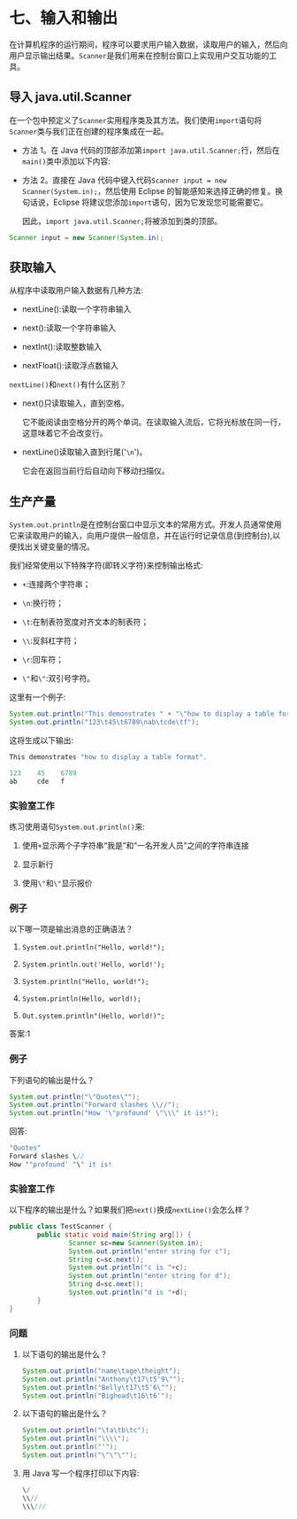 # 七、输入和输出

在计算机程序的运行期间，程序可以要求用户输入数据，读取用户的输入，然后向用户显示输出结果。`Scanner`是我们用来在控制台窗口上实现用户交互功能的工具。

## 导入 java.util.Scanner

在一个包中预定义了`Scanner`实用程序类及其方法。我们使用`import`语句将`Scanner`类与我们正在创建的程序集成在一起。

*   方法 1。在 Java 代码的顶部添加第`import java.util.Scanner;`行，然后在`main()`类中添加以下内容:

*   方法 2。直接在 Java 代码中键入代码`Scanner input = new Scanner(System.in);`，然后使用 Eclipse 的智能感知来选择正确的修复。换句话说，Eclipse 将建议您添加`import`语句，因为它发现您可能需要它。

    因此，`import java.util.Scanner;`将被添加到类的顶部。

```java
Scanner input = new Scanner(System.in);

```

## 获取输入

从程序中读取用户输入数据有几种方法:

*   nextLine():读取一个字符串输入

*   next():读取一个字符串输入

*   nextInt():读取整数输入

*   nextFloat():读取浮点数输入

`nextLine()`和`next()`有什么区别？

*   next()只读取输入，直到空格。

    它不能阅读由空格分开的两个单词。在读取输入流后，它将光标放在同一行，这意味着它不会改变行。

*   nextLine()读取输入直到行尾('`\n`')。

    它会在返回当前行后自动向下移动扫描仪。

## 生产产量

`System.out.println`是在控制台窗口中显示文本的常用方式。开发人员通常使用它来读取用户的输入，向用户提供一般信息，并在运行时记录信息(到控制台),以便找出关键变量的情况。

我们经常使用以下特殊字符(即转义字符)来控制输出格式:

*   `+`:连接两个字符串；

*   `\n`:换行符；

*   `\t`:在制表符宽度对齐文本的制表符；

*   `\\`:反斜杠字符；

*   `\r`:回车符；

*   `\"`和`\"`:双引号字符。

这里有一个例子:

```java
System.out.println("This demonstrates " + "\"how to display a table format\".\n");
System.out.println("123\t45\t6789\nab\tcde\tf");

```

这将生成以下输出:

```java
This demonstrates "how to display a table format".

123    45    6789
ab     cde   f

```

### 实验室工作

练习使用语句`System.out.println()`来:

1.  使用`+`显示两个子字符串“我是”和“一名开发人员”之间的字符串连接

2.  显示新行

3.  使用`\"`和`\"`显示报价

### 例子

以下哪一项是输出消息的正确语法？

1.  `System.out.println("Hello, world!");`

2.  `System.println.out('Hello, world!');`

3.  `System.println("Hello, world!");`

4.  `System.println(Hello, world!);`

5.  `Out.system.println"(Hello, world!)";`

答案:1

### 例子

下列语句的输出是什么？

```java
System.out.println("\"Quotes\"");
System.out.println("Forward slashes \\//");
System.out.println("How '\"profound' \"\\\" it is!");

```

回答:

```java
"Quotes"
Forward slashes \//
How '"profound' "\" it is!

```

### 实验室工作

以下程序的输出是什么？如果我们把`next()`换成`nextLine()`会怎么样？

```java
public class TestScanner {
       public static void main(String arg[]) {
               Scanner sc=new Scanner(System.in);
               System.out.println("enter string for c");
               String c=sc.next();
               System.out.println("c is "+c);
               System.out.println("enter string for d");
               String d=sc.next();
               System.out.println("d is "+d);
       }
}

```

### 问题

1.  以下语句的输出是什么？

    ```java
    System.out.println("name\tage\theight");
    System.out.println("Anthony\t17\t5'9\"");
    System.out.println("Belly\t17\t5'6\"");
    System.out.println("Bighead\t16\t6'");

    ```

2.  以下语句的输出是什么？

    ```java
    System.out.println("\ta\tb\tc");
    System.out.println("\\\\");
    System.out.println("'");
    System.out.println("\"\"\"");

    ```

3.  用 Java 写一个程序打印以下内容:

    ```java
    \/
    \\//
    \\\///

    ```